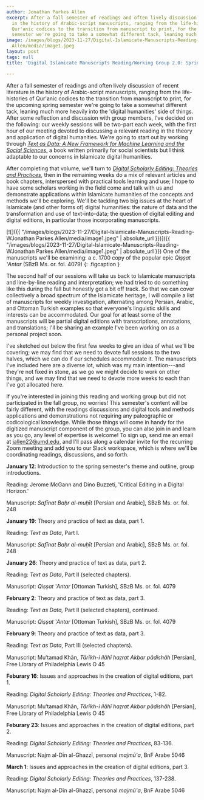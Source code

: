 ```yaml
---
author: Jonathan Parkes Allen
excerpt: After a fall semester of readings and often lively discussion of recent literature
  in the history of Arabic-script manuscripts, ranging from the life-histories of
  Qur'anic codices to the transition from manuscript to print, for the upcoming spring
  semester we're going to take a somewhat different tack, leaning much more heavily...
image: /images/blogs/2023-11-27/Digital-Islamicate-Manuscripts-Reading-WJonathan Parkes
  Allen/media/image1.jpeg
layout: post
tags: null
title: 'Digital Islamicate Manuscripts Reading/Working Group 2.0: Spring 2024'

---
```

After a fall semester of readings and often lively discussion of recent literature in the history of Arabic-script manuscripts, ranging from the life-histories of Qur'anic codices to the transition from manuscript to print, for the upcoming spring semester we're going to take a somewhat different tack, leaning much more heavily into the 'digital humanities' side of things. After some reflection and discussion with group members, I've decided on the following: our weekly sessions will be two-part each week, with the first hour of our meeting devoted to discussing a relevant reading in the theory and application of digital humanities. We're going to start out by working through [*Text as Data: A New Framework for Machine Learning and the Social Sciences*,](https://press.princeton.edu/books/paperback/9780691207551/text-as-data) a book written primarily for social scientists but I think adaptable to our concerns in Islamicate digital humanities. 

After completing that volume, we'll turn to *[Digital Scholarly Editing: Theories and Practices](https://www.openbookpublishers.com/books/10.11647/obp.0095),* then in the remaining weeks do a mix of relevant articles and book chapters, interspersed with practical tools learning and use; I hope to have some scholars working in the field come and talk with us and demonstrate applications within Islamicate humanities of the concepts and methods we'll be exploring. We'll be tackling two big issues at the heart of Islamicate (and other forms of) digital humanities: the nature of data and the transformation and use of text-into-data; the question of digital editing and digital editions, in particular those incorporating manuscripts.

[![]({{ "/images/blogs/2023-11-27/Digital-Islamicate-Manuscripts-Reading-WJonathan Parkes Allen/media/image1.jpeg" | absolute_url }})]({{ "/images/blogs/2023-11-27/Digital-Islamicate-Manuscripts-Reading-WJonathan Parkes Allen/media/image1.jpeg" | absolute_url }})
One of the manuscripts we'll be examining: a c. 1700 copy of the popular epic *Qiṣṣat ʽAntar* (SBzB Ms. or. fol. 4079)
{: .figcaption }

The second half of our sessions will take us back to Islamicate manuscripts and line-by-line reading and interpretation; we had tried to do something like this during the fall but honestly got a bit off track. So that we can cover collectively a broad spectrum of the Islamicate heritage, I will compile a list of manuscripts for weekly investigation, alternating among Persian, Arabic, and Ottoman Turkish examples so that everyone's linguistic skills and interests can be accommodated. Our goal for at least some of the manuscripts will be partial digital editions with transcriptions, annotations, and translations; I'll be sharing an example I've been working on as a personal project soon.

I've sketched out below the first few weeks to give an idea of what we'll be covering; we may find that we need to devote full sessions to the two halves, which we can do if our schedules accommodate it. The manuscripts I've included here are a diverse lot, which was my main intention---and they're not fixed in stone, as we go we might decide to work on other things, and we may find that we need to devote more weeks to each than I've got allocated here.

If you're interested in joining this reading and working group but did not participated in the fall group, no worries! This semester's content will be fairly different, with the readings discussions and digital tools and methods applications and demonstrations not requiring any paleographic or codicological knowledge. While those things will come in handy for the digitized manuscript component of the group, you can also join in and learn as you go, any level of expertise is welcome! To sign up, send me an email at <jallen22@umd.edu>, and I'll pass along a calendar invite for the recurring Zoom meeting and add you to our Slack workspace, which is where we'll be coordinating readings, discussions, and so forth.

**January 12**: Introduction to the spring semester's theme and outline, group introductions.

Reading: Jerome McGann and Dino Buzzeti, 'Critical Editing in a Digital Horizon.'

Manuscript: *Safīnat Baḥr al-muḥīt* \[Persian and Arabic\], SBzB Ms. or. fol. 248

**January 19**: Theory and practice of text as data, part 1.

Reading: *Text as Data*, Part I.

Manuscript: *Safīnat Baḥr al-muḥīt* \[Persian and Arabic\], SBzB Ms. or. fol. 248

**January 26**: Theory and practice of text as data, part 2.

Reading: *Text as Data*, Part II (selected chapters).

Manuscript: *Qiṣṣat ʽAntar* \[Ottoman Turkish\], SBzB Ms. or. fol. 4079

**February 2**: Theory and practice of text as data, part 3.

Reading: *Text as Data,* Part II (selected chapters), continued.

Manuscript: *Qiṣṣat ʽAntar* \[Ottoman Turkish\], SBzB Ms. or. fol. 4079

**February 9**: Theory and practice of text as data, part 3.

Reading: *Text as Data*, Part III (selected chapters).

Manuscript: Muʻtamad Khān, *Tārīkh-i ilāhī haz̤rat Akbar pādishāh* \[Persian\], Free Library of Philadelphia Lewis O 45

**Feburary 16**: Issues and approaches in the creation of digital editions, part 1.

Reading: *Digital Scholarly Editing: Theories and Practices*, 1-82.

Manuscript: Muʻtamad Khān, *Tārīkh-i ilāhī haz̤rat Akbar pādishāh* \[Persian\], Free Library of Philadelphia Lewis O 45

**Feburary 23**: Issues and approaches in the creation of digital editions, part 2.

Reading: *Digital Scholarly Editing: Theories and Practices*, 83-136.

Manuscript: Najm al-Dīn al-Ghazzī, personal *majmū'a*, BnF Arabe 5046

**March 1**: Issues and approaches in the creation of digital editions, part 3.

Reading: *Digital Scholarly Editing: Theories and Practices*, 137-238.

Manuscript: Najm al-Dīn al-Ghazzī, personal *majmū'a*, BnF Arabe 5046

